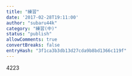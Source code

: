 ```yaml
---
title: "練習"
date: '2017-02-28T19:11:00'
author: "subaru44k"
category: "練習(中)"
status: "publish"
allowComments: true
convertBreaks: false
entryHash: "3f1ca3b3db13d27cda9b8bd1366c119f"
---
```

4223
